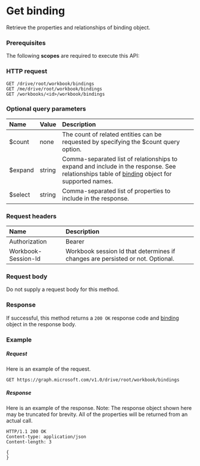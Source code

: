 # Get binding

Retrieve the properties and relationships of binding object.
### Prerequisites
The following **scopes** are required to execute this API: 
### HTTP request
<!-- { "blockType": "ignored" } -->
```http
GET /drive/root/workbook/bindings
GET /me/drive/root/workbook/bindings
GET /workbooks/<id>/workbook/bindings
```
### Optional query parameters
|Name|Value|Description|
|:---------------|:--------|:-------|
|$count|none|The count of related entities can be requested by specifying the $count query option.|
|$expand|string|Comma-separated list of relationships to expand and include in the response. See relationships table of [binding](../resources/binding.md) object for supported names. |
|$select|string|Comma-separated list of properties to include in the response.|

### Request headers
| Name      |Description|
|:----------|:----------|
| Authorization  | Bearer <code>|
| Workbook-Session-Id  | Workbook session Id that determines if changes are persisted or not. Optional.|

### Request body
Do not supply a request body for this method.
### Response
If successful, this method returns a `200 OK` response code and [binding](../resources/binding.md) object in the response body.
### Example
##### Request
Here is an example of the request.
<!-- {
  "blockType": "request",
  "name": "get_binding"
}-->
```http
GET https://graph.microsoft.com/v1.0/drive/root/workbook/bindings
```
##### Response
Here is an example of the response. Note: The response object shown here may be truncated for brevity. All of the properties will be returned from an actual call.
<!-- {
  "blockType": "response",
  "truncated": true,
  "@odata.type": "microsoft.graph.binding"
} -->
```http
HTTP/1.1 200 OK
Content-type: application/json
Content-length: 3

{
}
```

<!-- uuid: 8fcb5dbc-d5aa-4681-8e31-b001d5168d79
2015-10-25 14:57:30 UTC -->
<!-- {
  "type": "#page.annotation",
  "description": "Get binding",
  "keywords": "",
  "section": "documentation",
  "tocPath": ""
}-->